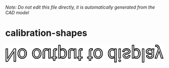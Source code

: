 ###### Note: Do not edit this file directly, it is automatically generated from the CAD model

# calibration-shapes

![](/project.svg)



 

